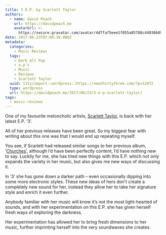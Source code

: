 ```yaml
---
title: 3 E.P. by Scarlett Taylor
authors:
  - name: David Peach
    url: https://davidpeach.me
    avatarUrl: >-
      https://secure.gravatar.com/avatar/4d7faf5eee1f055a85788c44936b8995eaab6dfb004e7854ec747ccb272e91ee?s=96&d=mm&r=g
date: 2017-06-23T07:00:39.000Z
metadata:
  categories:
    - Music Reviews
  tags:
    - Dark Alt Pop
    - e.p's
    - Music
    - Reviews
    - Scarlett Taylor
  uuid: 11ty/import::wordpress::https://newthirtythree.com/?p=12972
  type: wordpress
  url: https://davidpeach.me/2017/06/23/3-e-p-scarlett-taylor/
tags:
  - music-reviews
---
```

One of my favourite meloncholic artists, [Scarlett Taylor](/2016/09/interview-scarlett-taylor/), is back with her latest E.P. ‘3’.

All of her previous releases have been great. So my biggest fear with writing about this one was that I would end up repeating myself.

You see, if Scarlett had released similar songs to her previous album, ‘[Churches](/2016/09/churches-by-scarlett-taylor/)’, although I’d have been perfectly content, I’d have nothing new to say. Luckily for me, she has tried new things with this E.P. which not only expands the variety in her music, but also gives me new ways of discussing it.

In ‘3’ she has gone down a darker path – even occasionally dipping into some more electronic styles. These new ideas of hers don’t create a completely new sound for her, instead they allow her to take her signature style and enrich it even further.

Anybody familiar with her music will know it’s not the most light-hearted of sounds, and with her experimentation on this E.P. she has given herself fresh ways of exploring the darkness.

Her experimentation has allowed her to bring fresh dimensions to her music, further imprinting herself into the very soundwaves she creates.
